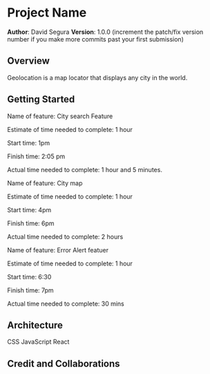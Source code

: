 # Project Name

**Author**: David Segura
**Version**: 1.0.0 (increment the patch/fix version number if you make more commits past your first submission)

## Overview
Geolocation is a map locator that displays any city in the world. 

## Getting Started

Name of feature: City search Feature

Estimate of time needed to complete: 1 hour

Start time: 1pm

Finish time: 2:05 pm

Actual time needed to complete: 1 hour and 5 minutes.

Name of feature: City map

Estimate of time needed to complete: 1 hour

Start time: 4pm

Finish time: 6pm

Actual time needed to complete: 2 hours

Name of feature: Error Alert featuer

Estimate of time needed to complete: 1 hour

Start time: 6:30

Finish time: 7pm

Actual time needed to complete: 30 mins

## Architecture

CSS
JavaScript
React


## Credit and Collaborations
